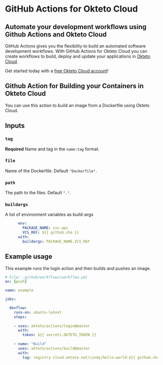 # GitHub Actions for Okteto Cloud

## Automate your development workflows using Github Actions and Okteto Cloud
GitHub Actions gives you the flexibility to build an automated software development workflows. With GitHub Actions for Okteto Cloud you can create workflows to build, deploy and update your applications in [Okteto Cloud](https://cloud.okteto.com).

Get started today with a [free Okteto Cloud account](https://cloud.okteto.com)!

## Github Action for Building your Containers in Okteto Cloud

You can use this action to build an image from a Dockerfile using Okteto Cloud.

## Inputs

### `tag`

**Required**  Name and tag in the `name:tag` format.

### `file`

Name of the Dockerfile. Default `"Dockerfile"`.

### `path`

The path to the files. Default `"."`.

### `buildargs`

A list of environment variables as build-args

```yaml
      env:
        PACKAGE_NAME: svc-api
        VCS_REF: ${{ github.sha }}
      with:
        buildargs: PACKAGE_NAME,VCS_REF
```

## Example usage

This example runs the login action and then builds and pushes an image.

```yaml
# File: .github/workflows/workflow.yml
on: [push]

name: example

jobs:

  devflow:
    runs-on: ubuntu-latest
    steps:
    
    - uses: okteto/actions/login@master
      with:
        token: ${{ secrets.OKTETO_TOKEN }}
    
    - name: "Build"
      uses: okteto/actions/build@master
      with:
        tag: registry.cloud.okteto.net/cindy/hello-world:${{ github.sha }}
```

